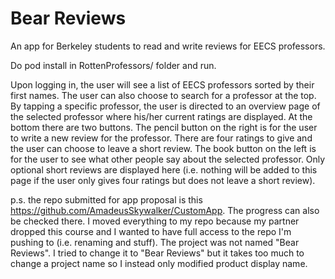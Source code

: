 Bear Reviews
=======

An app for Berkeley students to read and write reviews for EECS professors.

Do pod install in RottenProfessors/ folder and run.

Upon logging in, the user will see a list of EECS professors sorted by their first names. The user can also choose to search for a professor at the top. By tapping a specific professor, the user is directed to an overview page of the selected professor where his/her current ratings are displayed. At the bottom there are two buttons. The pencil button on the right is for the user to write a new review for the professor. There are four ratings to give and the user can choose to leave a short review. The book button on the left is for the user to see what other people say about the selected professor. Only optional short reviews are displayed here (i.e. nothing will be added to this page if the user only gives four ratings but does not leave a short review).

p.s. the repo submitted for app proposal is this https://github.com/AmadeusSkywalker/CustomApp. The progress can also be checked there. I moved everything to my repo because my partner dropped this course and I wanted to have full access to the repo I'm pushing to (i.e. renaming and stuff). The project was not named "Bear Reviews". I tried to change it to "Bear Reviews" but it takes too much to change a project name so I instead only modified product display name.
